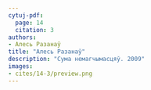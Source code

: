 ```yaml
---
cytuj-pdf:
  page: 14
  citation: 3
authors:
- Алесь Разанаў
title: "Алесь Разанаў"
description: "Сума немагчымасцяў. 2009"
images:
- cites/14-3/preview.png
---
```

